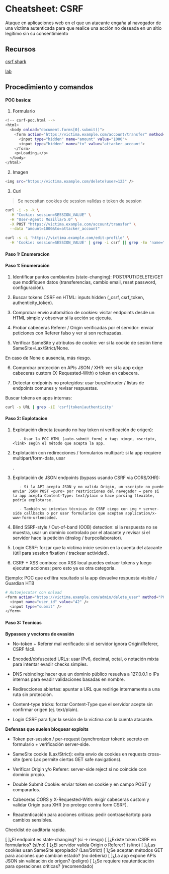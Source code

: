 # Cheatsheet: CSRF

Ataque en aplicaciones web en el que un atacante engaña al navegador de una víctima autenticada para que realice una acción no deseada en un sitio legítimo sin su consentimiento

## Recursos
[csrf shark](https://csrfshark.github.io/app/)

[lab](https://portswigger.net/web-security/csrf/lab-no-defenses)

## Procedimiento y comandos

#### POC basica:

1. Formulario
```bash
<!-- csrf-poc.html -->
<html>
  <body onload="document.forms[0].submit()">
    <form action="https://victima.example.com/account/transfer" method="POST">
      <input type="hidden" name="amount" value="1000">
      <input type="hidden" name="to" value="attacker_account">
    </form>
    <p>Loading…</p>
  </body>
</html>
```
2. Imagen

```bash
<img src="https://victima.example.com/delete?user=123" />
```

3. Curl

> Se necesitan cookies de session validas o token de session

```bash
curl -i -s -k \
  -H "Cookie: session=SESSION_VALUE" \
  -H "User-Agent: Mozilla/5.0" \
  -X POST "https://victima.example.com/account/transfer" \
  --data "amount=1000&to=attacker_account"
```

```bash
curl -s -L 'https://victima.example.com/edit-profile' \
  -H 'Cookie: session=SESSION_VALUE' | grep -i csrf || grep -Eo 'name="[^"]*csrf[^"]*"'
```

#### Paso 1: Enumeracion

#### Paso 1: Enumeración

1. Identificar puntos cambiantes (state-changing): POST/PUT/DELETE/GET que modifiquen datos (transferencias, cambio email, reset password, configuración).

2. Buscar tokens CSRF en HTML: inputs hidden (_csrf, csrf_token, authenticity_token).

3. Comprobar envío automático de cookies: visitar endpoints desde un HTML simple y observar si la acción se ejecuta.

4. Probar cabeceras Referer / Origin verificadas por el servidor: enviar peticiones con Referer falso y ver si son rechazadas.

5. Verificar SameSite y atributos de cookie: ver si la cookie de sesión tiene SameSite=Lax/Strict/None.

En caso de None o ausencia, más riesgo.

6. Comprobar protección en APIs JSON / XHR: ver si la app exige cabeceras custom (X-Requested-With) o token en cabecera.

7. Detectar endpoints no protegidos: usar burp/intruder / listas de endpoints comunes y revisar respuestas.

Buscar tokens en apps internas: 

```bash
curl -s URL | grep -iE 'csrf|token|authenticity'
```

#### Paso 2: Explotacion

1. Explotación directa (cuando no hay token ni verificación de origen):

          - Usar la POC HTML (auto-submit form) o tags <img>, <script>, <link> según el método que acepta la app.

2. Explotación con redirecciones / formularios multipart: si la app requiere multipart/form-data, usar <form enctype="multipart/form-data">.

3. Explotación de JSON endpoints (bypass usando CSRF via CORS/XHR):

          - Si la API acepta JSON y no valida Origin, un <script> no puede enviar JSON POST «puro» por restricciones del navegador — pero si la app acepta Content-Type: text/plain o hace parsing flexible, podría explotarse.

          - También se intentan técnicas de CSRF ciego con img + server-side callbacks o por usar formularios que aceptan application/x-www-form-urlencoded.

4. Blind SSRF-style / Out-of-band (OOB) detection: si la respuesta no se muestra, usar un dominio controlado por el atacante y revisar si el servidor hace la petición (dnslog / burpcollaborator).

5. Login CSRF: forzar que la víctima inicie sesión en la cuenta del atacante (útil para session fixation / trackear actividad).

6. CSRF + XSS combos: con XSS local puedes extraer tokens y luego ejecutar acciones; pero esto ya es otra categoría.

Ejemplo: POC que exfiltra resultado si la app devuelve respuesta visible / Guardian HTB

```bash
# Autoejecutar con onload
<form action="https://victima.example.com/admin/delete_user" method="POST">
  <input name="user_id" value="42" />
  <input type="submit" />
</form>
```
#### Paso 3: Tecnicas

**Bypasses y vectores de evasión**

* No-token + Referer mal verificado: si el servidor ignora Origin/Referer, CSRF fácil.

* Encoded/obfuscated URLs: usar IPv6, decimal, octal, o notación mixta para intentar evadir checks simples.

* DNS rebinding: hacer que un dominio público resuelva a 127.0.0.1 o IPs internas para evadir validaciones basadas en nombre.

* Redirecciones abiertas: apuntar a URL que redirige internamente a una ruta sin protección.

* Content-type tricks: forzar Content-Type que el servidor acepte sin confirmar origen (ej. text/plain).

* Login CSRF para fijar la sesión de la víctima con la cuenta atacante.

**Defensas que suelen bloquear exploits**

* Token per-session / per-request (synchronizer token): secreto en formulario + verificación server-side.

* SameSite cookie (Lax/Strict): evita envío de cookies en requests cross-site (pero Lax permite ciertas GET safe navigations).

* Verificar Origin y/o Referer: server-side reject si no coincide con dominio propio.

* Double Submit Cookie: enviar token en cookie y en campo POST y compararlos.

* Cabeceras CORS y X-Requested-With: exigir cabeceras custom y validar Origin para XHR (no protege contra form CSRF).

* Reautenticación para acciones críticas: pedir contraseña/totp para cambios sensibles.

Checklist de auditoria rapida.

[ ]¿El endpoint es state-changing? (sí → riesgo)
[ ]¿Existe token CSRF en formularios? (sí/no)
[ ]¿El servidor valida Origin o Referer? (sí/no)
[ ]¿Las cookies usan SameSite apropiado? (Lax/Strict)
[ ]¿Se aceptan métodos GET para acciones que cambian estado? (no debería)
[ ]¿La app expone APIs JSON sin validación de origen? (peligro)
[ ]¿Se requiere reautenticación para operaciones críticas? (recomendado)

 
